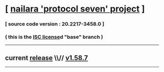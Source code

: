 
# [ [nailara 'protocol seven' project](http://src.nailara.net/) ]

### [ source code version : 20.2217-3458.0 ]

### ( this is the [ISC license](license)d "base" branch )
---
## current [release](https://github.com/anotherlink/nailara/releases) \\\\// [v1.58.7](https://github.com/anotherlink/nailara/releases/tag/v1.58.7)
---
